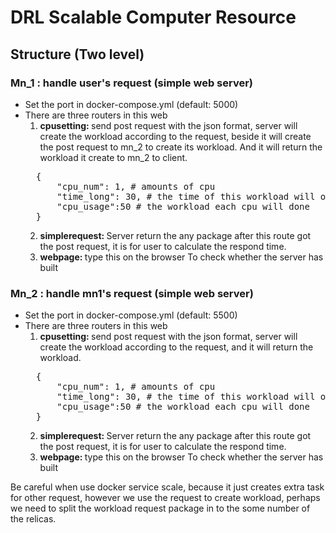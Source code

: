 # DRL Scalable Computer Resource
## Structure (Two level)
### Mn_1 : handle user's request (simple web server)
* Set the port in docker-compose.yml (default: 5000)
* There are three routers in this web 
    1. <b>cpusetting: </b> send post request with the json format, server will create the workload according to the request, beside it will create the post request to mn_2 to create its workload. And it will return the workload it create to mn_2 to client.
    <pre>
    {
        "cpu_num": 1, # amounts of cpu  
        "time_long": 30, # the time of this workload will occupy
        "cpu_usage":50 # the workload each cpu will done
    }</pre> 
    2. <b>simplerequest: </b> Server return the any package after this route got the post request, it is for user to calculate the respond time. 
    3. <b>webpage: </b> type this on the browser To check whether the server has built 

### Mn_2 : handle mn1's request  (simple web server)
* Set the port in docker-compose.yml (default: 5500)
* There are three routers in this web 
    1. <b>cpusetting: </b> send post request with the json format, server will create the workload according to the request, and it will return the workload.
    <pre>
    {
        "cpu_num": 1, # amounts of cpu  
        "time_long": 30, # the time of this workload will occupy
        "cpu_usage":50 # the workload each cpu will done
    }</pre> 
    2. <b>simplerequest: </b> Server return the any package after this route got the post request, it is for user to calculate the respond time. 
    3. <b>webpage: </b> type this on the browser To check whether the server has built 

Be careful when use docker service scale, because it just creates extra task for other request, however we use the request to create workload, perhaps we need to split the workload request package in to the some number of the relicas. 